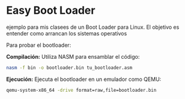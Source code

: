 # Easy Boot Loader
ejemplo para mis clasees de un Boot Loader para Linux. El objetivo es entender como arrancan los sistemas operativos

Para probar el bootloader:

**Compilación:**
Utiliza NASM para ensamblar el código:

```bash
nasm -f bin -o bootloader.bin tu_bootloader.asm
```

**Ejecución:**
Ejecuta el bootloader en un emulador como QEMU:

```bash
qemu-system-x86_64 -drive format=raw,file=bootloader.bin
```
